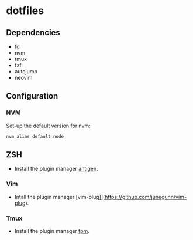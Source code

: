 # dotfiles

## Dependencies

- fd
- nvm
- tmux
- fzf
- autojump
- neovim

## Configuration

### NVM

Set-up the default version for nvm:

```bash
nvm alias default node
```

## ZSH

- Install the plugin manager [antigen](https://github.com/zsh-users/antigen).

### Vim

- Intall the plugin manager [vim-plug]](https://github.com/junegunn/vim-plug).

### Tmux

- Install the plugin manager [tpm](https://github.com/tmux-plugins/tpm).
